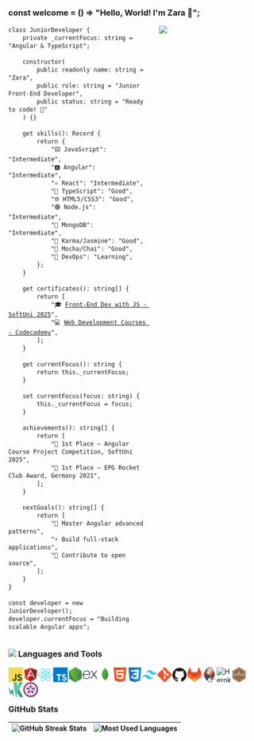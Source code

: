 ### const welcome = () => "Hello, World! I'm Zara 👋";  
<div>
  <img align="right" src="https://octodex.github.com/images/kimonotocat.png" width="200" style="margin-left: 20px; margin-bottom: 20px;"/>
  
  <pre><code>class JuniorDeveloper {
    private _currentFocus: string = "Angular & TypeScript";
    
    constructor(
        public readonly name: string = "Zara",
        public role: string = "Junior Front-End Developer",
        public status: string = "Ready to code! 🚀"
    ) {}
    
    get skills(): Record<string, string> {
        return {
            "🟨 JavaScript": "Intermediate",
            "🅰️ Angular": "Intermediate",
            "⚛️ React": "Intermediate",
            "📘 TypeScript": "Good",
            "🌐 HTML5/CSS3": "Good",
            "🟢 Node.js": "Intermediate",
            "🍃 MongoDB": "Intermediate",
            "🧪 Karma/Jasmine": "Good",
            "🍵 Mocha/Chai": "Good",
            "🔧 DevOps": "Learning",
        };
    }
      
    get certificates(): string[] {
        return [
            "🎓 <a href="https://softuni.bg/certificates/details/250296/6defca5e">Front-End Dev with JS - SoftUni 2025</a>",
            "💻 <a href="https://www.codecademy.com/profiles/zlatozara">Web Development Courses - Codecademy</a>",
        ];
    }  
      
    get currentFocus(): string {
        return this._currentFocus;
    }
    
    set currentFocus(focus: string) {
        this._currentFocus = focus;
    }
    
    achievements(): string[] {
        return [
            "🥇 1st Place – Angular Course Project Competition, SoftUni 2025",
            "🥇 1st Place – EPG Rocket Club Award, Germany 2021",
        ];
    }
    
    nextGoals(): string[] {
        return [
            "🎯 Master Angular advanced patterns",
            "⚡ Build full-stack applications",
            "🤝 Contribute to open source",
        ];
    }
}

const developer = new JuniorDeveloper();
developer.currentFocus = "Building scalable Angular apps";
</code></pre>

  <div style="clear: both;"></div>
</div>


<h3 align="left"><img src = "https://media2.giphy.com/media/QssGEmpkyEOhBCb7e1/giphy.gif?cid=ecf05e47a0n3gi1bfqntqmob8g9aid1oyj2wr3ds3mg700bl&rid=giphy.gif" width = 18px> Languages and Tools</h3>

<p align="left">
  <img align="left" alt="JavaScript" width="30px" height="30px" src="https://raw.githubusercontent.com/devicons/devicon/master/icons/javascript/javascript-original.svg" />
  <img align="left" alt="Angular" width="30px" height="30px" src="https://raw.githubusercontent.com/devicons/devicon/master/icons/angularjs/angularjs-original.svg" />
  <img align="left" alt="React" width="30px" height="30px" src="https://raw.githubusercontent.com/devicons/devicon/master/icons/react/react-original.svg" />
  <img align="left" alt="TypeScript" width="30px" height="30px" src="https://raw.githubusercontent.com/devicons/devicon/master/icons/typescript/typescript-original.svg" />
  <img align="left" alt="Node.js" width="30px" height="30px" src="https://raw.githubusercontent.com/devicons/devicon/master/icons/nodejs/nodejs-original.svg" />
  <img align="left" alt="Express" width="30px" height="30px" src="https://raw.githubusercontent.com/devicons/devicon/master/icons/express/express-original.svg" />
  <img align="left" alt="MongoDB" width="30px" height="30px" src="https://raw.githubusercontent.com/devicons/devicon/master/icons/mongodb/mongodb-original.svg" />
  <img align="left" alt="HTML5" width="30px" height="30px" src="https://raw.githubusercontent.com/devicons/devicon/master/icons/html5/html5-original.svg" />
  <img align="left" alt="CSS3" width="30px" height="30px" src="https://raw.githubusercontent.com/devicons/devicon/master/icons/css3/css3-original.svg" />
  <img align="left" alt="TailwindCSS" width="30px" height="30px" src="https://raw.githubusercontent.com/devicons/devicon/master/icons/tailwindcss/tailwindcss-original.svg" />
  <img align="left" alt="Git" width="30px" height="30px" src="https://raw.githubusercontent.com/devicons/devicon/master/icons/git/git-original.svg" />
  <img align="left" alt="GitHub" width="30px" height="30px" src="https://raw.githubusercontent.com/devicons/devicon/master/icons/github/github-original.svg" />
  <img align="left" alt="GitLab" width="30px" height="30px" src="https://raw.githubusercontent.com/devicons/devicon/master/icons/gitlab/gitlab-original.svg" />
  <img align="left" alt="DevOps" width="30px" height="30px" src="https://raw.githubusercontent.com/devicons/devicon/master/icons/jenkins/jenkins-original.svg" />
  <img align="left" alt="Heroku" width="30px" height="30px" src="https://www.svgrepo.com/show/349404/heroku.svg" />
  <img align="left" alt="Mocha" width="30px" height="30px" src="https://raw.githubusercontent.com/devicons/devicon/v2.14.0/icons/mocha/mocha-plain.svg" />
  <img align="left" alt="Karma" width="30px" height="30px" src="https://raw.githubusercontent.com/devicons/devicon/master/icons/karma/karma-original.svg" />
  <img align="left" alt="Jasmine" width="30px" height="30px" src="https://raw.githubusercontent.com/devicons/devicon/master/icons/jasmine/jasmine-original.svg" />
</p>
<br><br><br>

<h3 align="left">GitHub Stats</h3> 

<img src="https://github-readme-streak-stats.herokuapp.com/?user=zlatozarazlatkova" alt="GitHub Streak Stats" /> | <img src="https://github-readme-stats.vercel.app/api/top-langs/?username=zlatozarazlatkova&layout=compact&theme=default&hide_border=true" alt="Most Used Languages" /> |
|:---:|:---:|
